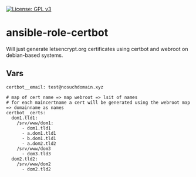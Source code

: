 [![License: GPL v3](https://img.shields.io/badge/License-GPL%20v3-blue.svg)](http://www.gnu.org/licenses/gpl-3.0)

ansible-role-certbot
====================

Will just generate letsencrypt.org certificates using certbot and webroot on debian-based systems.

Vars
----

	certbot__email: test@nosuchdomain.xyz

	# map of cert name => map webroot => lsit of names
	# for each maincertname a cert will be generated using the webroot map => domainname as names
	certbot__certs:
	  dom1.tld1:
	    /srv/www/dom1:
	      - dom1.tld1
	      - a.dom1.tld1
	      - b.dom1.tld1
	      - a.dom2.tld2
	    /srv/www/dom3
	      - dom3.tld3
	  dom2.tld2:
	    /srv/www/dom2
	      - dom2.tld2

